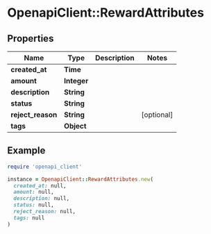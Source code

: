 # OpenapiClient::RewardAttributes

## Properties

| Name | Type | Description | Notes |
| ---- | ---- | ----------- | ----- |
| **created_at** | **Time** |  |  |
| **amount** | **Integer** |  |  |
| **description** | **String** |  |  |
| **status** | **String** |  |  |
| **reject_reason** | **String** |  | [optional] |
| **tags** | **Object** |  |  |

## Example

```ruby
require 'openapi_client'

instance = OpenapiClient::RewardAttributes.new(
  created_at: null,
  amount: null,
  description: null,
  status: null,
  reject_reason: null,
  tags: null
)
```

